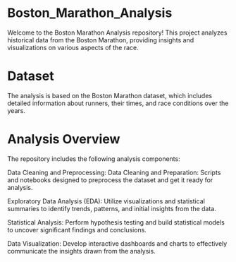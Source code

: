 # Boston_Marathon_Analysis

Welcome to the Boston Marathon Analysis repository! This project analyzes historical data from the Boston Marathon, providing insights and visualizations on various aspects of the race.

# Dataset
The analysis is based on the Boston Marathon dataset, which includes detailed information about runners, their times, and race conditions over the years.

# Analysis Overview
The repository includes the following analysis components:

Data Cleaning and Preprocessing:
Data Cleaning and Preparation: Scripts and notebooks designed to preprocess the dataset and get it ready for analysis.

Exploratory Data Analysis (EDA): Utilize visualizations and statistical summaries to identify trends, patterns, and initial insights from the data.

Statistical Analysis: Perform hypothesis testing and build statistical models to uncover significant findings and conclusions.

Data Visualization: Develop interactive dashboards and charts to effectively communicate the insights drawn from the analysis.
